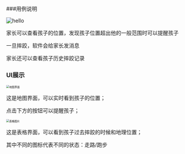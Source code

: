 ###用例说明

![hello](/Users/plorde/Downloads/SwiftPrograms/ChildLost2/P1.png)

家长可以查看孩子的位置，发现孩子位置超出他的一般范围时可以提醒孩子

一旦摔跤，软件会给家长发消息

家长还可以查看孩子历史摔跤记录

### UI展示

<img src="/Users/plorde/Downloads/SwiftPrograms/ChildLost2/P2.png" alt="地图界面" style="zoom:50%;" />

这是地图界面，可以实时看到孩子的位置；

点击下方的按钮可以提醒孩子；

<img src="/Users/plorde/Downloads/SwiftPrograms/ChildLost2/P3.png" alt="表格图片" style="zoom:50%;" />

这是表格界面，可以看到孩子过去摔跤的时候和地理位置；

其中不同的图标代表不同的状态：走路/跑步